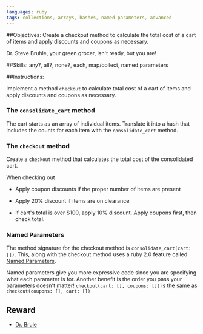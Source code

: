 ```yaml
---
languages: ruby
tags: collections, arrays, hashes, named parameters, advanced
---
```


##Objectives: 
Create a checkout method to calculate the total cost of a cart of items and apply discounts and coupons as necessary.

Dr. Steve Bruhle, your green grocer, isn't ready, but you are!

##Skills: 
any?, all?, none?, each, map/collect, named parameters

##Instructions:

Implement a method `checkout` to calculate total cost of a cart of items and apply discounts and coupons as necessary.

### The `consolidate_cart` method

The cart starts as an array of individual items. Translate it into a hash that includes the counts for each item with the `consolidate_cart` method.

### The `checkout` method

Create a `checkout` method that calculates the total cost of the consolidated cart.

When checking out 

* Apply coupon discounts if the proper number of items are present

* Apply 20% discount if items are on clearance

* If cart's total is over $100, apply 10% discount. Apply coupons first, then check total.


### Named Parameters

The method signature for the checkout method is 
`consolidate_cart(cart:[])`. This, along with the checkout method uses a ruby 2.0 feature called [Named Parameters](http://brainspec.com/blog/2012/10/08/keyword-arguments-ruby-2-0/).

Named parameters give you more expressive code since you are specifying what each parameter is for. Another benefit is the order you pass your parameters doesn't matter!
`checkout(cart: [], coupons: [])` is the same as `checkout(coupons: [], cart: [])`

## Reward
* [Dr. Brule](http://www.adultswim.com/videos/tim-and-eric-awesome-show-great-job/dr-brule-your-green-grocer/)
